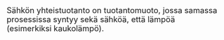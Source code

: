 <font size="4"> 

Sähkön yhteistuotanto on tuotantomuoto, jossa samassa prosessissa syntyy sekä sähköä, että lämpöä  
(esimerkiksi kaukolämpö).

</font>